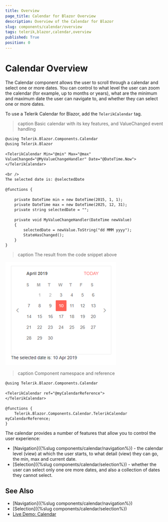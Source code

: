 ```yaml
---
title: Overview
page_title: Calendar for Blazor Overview
description: Overview of the Calendar for Blazor
slug: components/calendar/overview
tags: telerik,blazor,calendar,overview
published: True
position: 0
---
```


# Calendar Overview

The Calendar component allows the user to scroll through a calendar and select one or more dates. You can control to what level the user can zoom the calendar (for example, up to months or years), what are the minimum and maximum date the user can navigate to, and whether they can select one or more dates.

To use a Telerik Calendar for Blazor, add the `TelerikCalendar` tag.

>caption Basic calendar with its key features, and ValueChanged event handling

````CSHTML
@using Telerik.Blazor.Components.Calendar
@using Telerik.Blazor

<TelerikCalendar Min="@min" Max="@max" ValueChanged="@MyValueChangeHandler" Date="@DateTime.Now">
</TelerikCalendar>

<br />
The selected date is: @selectedDate

@functions {

    private DateTime min = new DateTime(2015, 1, 1);
    private DateTime max = new DateTime(2025, 12, 31);
    private string selectedDate = "";

    private void MyValueChangeHandler(DateTime newValue)
    {
        selectedDate = newValue.ToString("dd MMM yyyy");
        StateHasChanged();
    }
}

````

>caption The result from the code snippet above

![](images/basic-calendar.png)

>caption Component namespace and reference

````CSHTML
@using Telerik.Blazor.Components.Calendar

<TelerikCalendar ref="@myCalendarReference">
</TelerikCalendar>

@functions {
	Telerik.Blazor.Components.Calendar.TelerikCalendar myCalendarReference;
}
````
The calendar provides a number of features that allow you to control the user experience:

* [Navigation]({%slug components/calendar/navigation%}) - the calendar level (view) at which the user starts, to what detail (view) they can go, the min, max and current date.
* [Selection]({%slug components/calendar/selection%}) - whether the user can select only one ore more dates, and also a collection of dates they cannot select.

## See Also

  * [Navigation]({%slug components/calendar/navigation%})
  * [Selection]({%slug components/calendar/selection%})
  * [Live Demo: Calendar](https://demos.telerik.com/blazor-ui/calendar/index)
